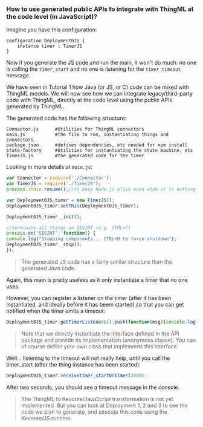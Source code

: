 ### How to use generated public APIs to integrate with ThingML at the code level (in JavaScript)?

Imagine you have this configuration:

```
configuration Deployment0JS {
    instance timer : TimerJS
}
```

Now if you generate the JS code and run the main, it won't do much: no one is calling the `timer_start` and no one is listening for the `timer_timeout` message.

We have seen in Tutorial 1 how Java (or JS, or C) code can be mixed with ThingML models. We will now see how we can integrate legacy/third-party code with ThingML,
directly at the code level using the public APIs generated by ThingML.

The generated code has the following structure:

```
Connector.js      #Utilities for ThingML connectors
main.js           #the file to run, instantiating things and connectors
package.json      #defines dependencies, etc needed for npm install
state-factory     #Utilities for instantiating the state machine, etc
TimerJS.js        #the generated code for the timer
```

Looking in more details at `main.js`:

```javascript
var Connector = require('./Connector');
var TimerJS = require('./TimerJS');
process.stdin.resume();//to keep Node.js alive even when it is nothing more to do...

var Deployment0JS_timer = new TimerJS();
Deployment0JS_timer.setThis(Deployment0JS_timer);

Deployment0JS_timer._init();

//terminate all things on SIGINT (e.g. CTRL+C)
process.on('SIGINT', function() {
console.log("Stopping components... CTRL+D to force shutdown");
Deployment0JS_timer._stop();
});
```

> The generated JS code has a fairly similar structure than the generated Java code.



Again, this main is pretty useless as it only instantiate a timer that no one uses.

However, you can register a listener on the timer (after it has been instantiated, and ideally before it has beem started)
so that you can get notified when the timer emits a timeout:

```javascript
Deployment0JS_timer.getTimerListeners().push(function(msg){console.log(msg);});
```

> Note that we directly instantiate the interface defined in the API package and provide its implementation (anonymous classe).
You can of course define your own class that implements this interface.

Well... listening to the timeout will not really help, until you call the timer_start (after the thing instance has been started):

```javascript
Deployment0JS_timer.receivetimer_startOntimer(2000);
```

After two seconds, you should see a timeout message in the console.


> The ThingML to Kevoree/JavaScript transformation is not yet implemented. But you can look at Deployment 1, 2 and 3 to see
the code we plan to generate, and execute this code using the Kevoree/JS runtime.